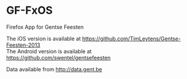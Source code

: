 GF-FxOS
=======

Firefox App for Gentse Feesten

The iOS version is available at https://github.com/TimLeytens/Gentse-Feesten-2013  
The Android version is available at https://github.com/swentel/gentsefeesten

Data available from http://data.gent.be

